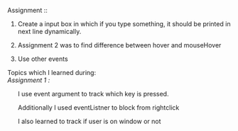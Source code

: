 Assignment :: 

1. Create a input box in which if you type something, it should be printed in next line dynamically.

2. Assignment 2 was to find difference between hover and mouseHover

3. Use other events

Topics which I learned during: <br>
    <i>Assignment 1 : </i> 
    <ul>I use event argument to track which key is pressed.</ul>
    <ul>Additionally I used eventListner to block from rightclick</ul>
    <ul>I also learned to track if user is on window or not</ul>